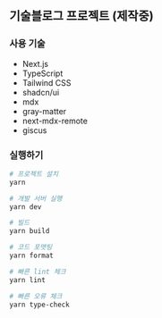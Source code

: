 ## 기술블로그 프로젝트 (제작중)

### 사용 기술

- Next.js
- TypeScript
- Tailwind CSS
- shadcn/ui
- mdx
- gray-matter
- next-mdx-remote
- giscus




### 실행하기

```bash
# 프로젝트 설치
yarn

# 개발 서버 실행
yarn dev

# 빌드
yarn build

# 코드 포맷팅
yarn format

# 빠른 lint 체크
yarn lint

# 빠른 오류 체크
yarn type-check


```

